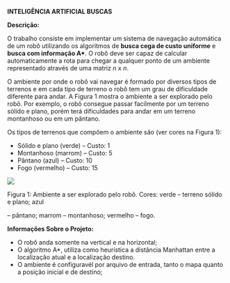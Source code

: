 ﻿**INTELIGÊNCIA ARTIFICIAL BUSCAS**

**Descrição:**

O trabalho consiste em implementar um sistema de navegação automática de um robô utilizando os algoritmos de **busca cega de custo uniforme** e **busca com informação A\***. O robô deve ser capaz de calcular automaticamente a rota para chegar a qualquer ponto de um ambiente representado através de uma matriz *n* x *n*.

O ambiente por onde o robô vai navegar é formado por diversos tipos de terrenos e em cada tipo de terreno o robô tem um grau de dificuldade diferente para andar. A Figura 1 mostra o ambiente a ser explorado pelo robô. Por exemplo, o robô consegue passar facilmente por um terreno sólido e plano, porém terá dificuldades para andar em um terreno montanhoso ou em um pântano.

Os tipos de terrenos que compõem o ambiente são (ver cores na Figura 1):

- Sólido e plano (verde) – Custo: 1
- Montanhoso (marrom) – Custo: 5
- Pântano (azul) – Custo: 10
- Fogo (vermelho) – Custo: 15

![](Aspose.Words.a8f34589-b18f-4cc8-b21c-f2289db7257d.001.png)

Figura 1: Ambiente a ser explorado pelo robô. Cores: verde – terreno sólido e plano; azul

– pântano; marrom – montanhoso; vermelho – fogo.

**Informações Sobre o Projeto:**

- O robô anda somente na vertical e na horizontal;
- O algoritmo A\*, utiliza como heurística a distância Manhattan entre a localização atual e a localização destino.
- O ambiente é configuravél por arquivo de entrada, tanto o mapa quanto a posição inicial e de destino;




